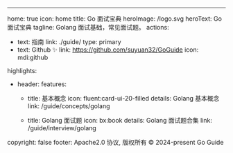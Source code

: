 ---
home: true
icon: home
title: Go 面试宝典
heroImage: /logo.svg
heroText: Go 面试宝典
tagline: Golang 面试基础，常见面试题。
actions:
  - text: 指南
    link: ./guide/
    type: primary
  - text: Github ✨
    link: https://github.com/suyuan32/GoGuide
    icon: mdi:github

highlights:
  - header: 
    features:

    - title: 基本概念
      icon: fluent:card-ui-20-filled
      details: Golang 基本概念
      link: /guide/concepts/golang

    - title: Golang 面试题
      icon: bx:book
      details: Golang 面试题合集
      link: /guide/interview/golang

copyright: false
footer: Apache2.0 协议, 版权所有 © 2024-present Go Guide
